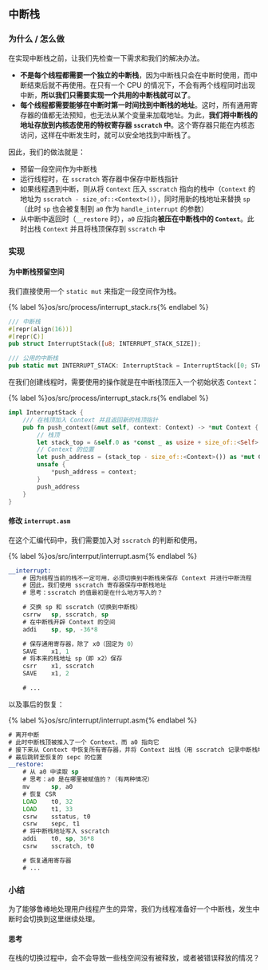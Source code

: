 ## 中断栈

### 为什么 / 怎么做

在实现中断栈之前，让我们先检查一下需求和我们的解决办法。

- **不是每个线程都需要一个独立的中断栈**，因为中断栈只会在中断时使用，而中断结束后就不再使用。在只有一个 CPU 的情况下，不会有两个线程同时出现中断，**所以我们只需要实现一个共用的中断栈就可以了**。
- **每个线程都需要能够在中断时第一时间找到中断栈的地址**。这时，所有通用寄存器的值都无法预知，也无法从某个变量来加载地址。为此，**我们将中断栈的地址存放到内核态使用的特权寄存器 `sscratch` 中**。这个寄存器只能在内核态访问，这样在中断发生时，就可以安全地找到中断栈了。

因此，我们的做法就是：

- 预留一段空间作为中断栈
- 运行线程时，在 `sscratch` 寄存器中保存中断栈指针  
- 如果线程遇到中断，则从将 `Context` 压入 `sscratch` 指向的栈中（`Context` 的地址为 `sscratch - size_of::<Context>()`），同时用新的栈地址来替换 `sp`（此时 `sp` 也会被复制到 `a0` 作为 `handle_interrupt` 的参数）  
- 从中断中返回时（`__restore` 时），`a0` 应指向**被压在中断栈中的 `Context`**。此时出栈 `Context` 并且将栈顶保存到 `sscratch` 中

### 实现

#### 为中断栈预留空间

我们直接使用一个 `static mut` 来指定一段空间作为栈。

{% label %}os/src/process/interrupt_stack.rs{% endlabel %}
```rust
/// 中断栈
#[repr(align(16))]
#[repr(C)]
pub struct InterruptStack([u8; INTERRUPT_STACK_SIZE]);

/// 公用的中断栈
pub static mut INTERRUPT_STACK: InterruptStack = InterruptStack([0; STACK_SIZE]);
```

在我们创建线程时，需要使用的操作就是在中断栈顶压入一个初始状态 `Context`：

{% label %}os/src/process/interrupt_stack.rs{% endlabel %}
```rust
impl InterruptStack {
    /// 在栈顶加入 Context 并且返回新的栈顶指针
    pub fn push_context(&mut self, context: Context) -> *mut Context {
        // 栈顶
        let stack_top = &self.0 as *const _ as usize + size_of::<Self>();
        // Context 的位置
        let push_address = (stack_top - size_of::<Context>()) as *mut Context;
        unsafe {
            *push_address = context;
        }
        push_address
    }
}
```

#### 修改 `interrupt.asm`

在这个汇编代码中，我们需要加入对 `sscratch` 的判断和使用。

{% label %}os/src/interrput/interrupt.asm{% endlabel %}
```asm
__interrupt:
    # 因为线程当前的栈不一定可用，必须切换到中断栈来保存 Context 并进行中断流程
    # 因此，我们使用 sscratch 寄存器保存中断栈地址
    # 思考：sscratch 的值最初是在什么地方写入的？

    # 交换 sp 和 sscratch（切换到中断栈）
    csrrw   sp, sscratch, sp
    # 在中断栈开辟 Context 的空间
    addi    sp, sp, -36*8

    # 保存通用寄存器，除了 x0（固定为 0）
    SAVE    x1, 1
    # 将本来的栈地址 sp（即 x2）保存
    csrr    x1, sscratch
    SAVE    x1, 2

    # ...
```

以及事后的恢复：

{% label %}os/src/interrupt/interrupt.asm{% endlabel %}
```asm
# 离开中断
# 此时中断栈顶被推入了一个 Context，而 a0 指向它
# 接下来从 Context 中恢复所有寄存器，并将 Context 出栈（用 sscratch 记录中断栈地址）
# 最后跳转至恢复的 sepc 的位置
__restore:
    # 从 a0 中读取 sp
    # 思考：a0 是在哪里被赋值的？（有两种情况）
    mv      sp, a0
    # 恢复 CSR
    LOAD    t0, 32
    LOAD    t1, 33
    csrw    sstatus, t0
    csrw    sepc, t1
    # 将中断栈地址写入 sscratch
    addi    t0, sp, 36*8
    csrw    sscratch, t0

    # 恢复通用寄存器
    # ...
```

### 小结

为了能够鲁棒地处理用户线程产生的异常，我们为线程准备好一个中断栈，发生中断时会切换到这里继续处理。

#### 思考

在栈的切换过程中，会不会导致一些栈空间没有被释放，或者被错误释放的情况？
